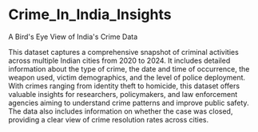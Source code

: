 # Crime_In_India_Insights
A Bird's Eye View of India's Crime Data

This dataset captures a comprehensive snapshot of criminal activities across multiple Indian cities from 2020 to 2024. It includes detailed information about the type of crime, the date and time of occurrence, the weapon used, victim demographics, and the level of police deployment. With crimes ranging from identity theft to homicide, this dataset offers valuable insights for researchers, policymakers, and law enforcement agencies aiming to understand crime patterns and improve public safety. The data also includes information on whether the case was closed, providing a clear view of crime resolution rates across cities.
